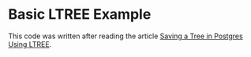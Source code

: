 # Basic LTREE Example

This code was written after reading the article [Saving a Tree in Postgres Using LTREE](http://patshaughnessy.net/2017/12/13/saving-a-tree-in-postgres-using-ltree).
